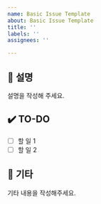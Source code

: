 ```yaml
---
name: Basic Issue Template
about: Basic Issue Template
title: ''
labels: ''
assignees: ''

---
```


## 📄 설명
설명을 작성해 주세요.

## ✔️ TO-DO
- [ ] 할 일 1
- [ ] 할 일 2

## 🔔 기타
기타 내용을 작성해주세요.
